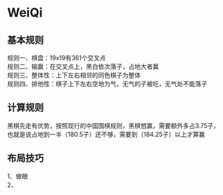 
# WeiQi

## 基本规则
规则一、棋盘：19x19有361个交叉点      
规则二、输赢：在交叉点上，黑白依次落子，占地大者赢           
规则三、整体性：上下左右相邻的同色棋子为整体      
规则四、排他性：棋子上下左右空地为气，无气的子被吃，无气处不能落子               

## 计算规则    
黑棋先走有优势，按照现行的中国围棋规则，黑棋想赢，需要额外多占3.75子，      
也就是说占地到一半（180.5子）还不够，需要到（184.25子）以上才算赢       

## 布局技巧
1、做眼       
2、      



